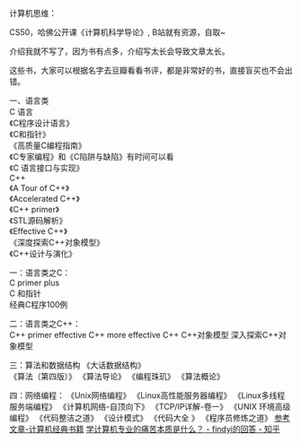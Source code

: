 计算机思维： 
 
CS50，哈佛公开课《计算机科学导论》, B站就有资源，自取~ 

介绍我就不写了，因为书有点多，介绍写太长会导致文章太长。 

这些书，大家可以根据名字去豆瓣看看书评，都是非常好的书，直接盲买也不会出错。 
 
一、语言类  
C 语言  
《C程序设计语言》  
《C和指针》  
《高质量C编程指南》  
《C专家编程》和《C陷阱与缺陷》有时间可以看  
《C 语言接口与实现》  
C++  
《A Tour of C++》  
《Accelerated C++》  
《C++ primer》  
《STL源码解析》  
《Effective C++》  
《深度探索C++对象模型》  
《C++设计与演化》  

一：语言类之C：  
C primer plus  
C 和指针  
经典C程序100例  

二：语言类之C++：  
C++ primer 
effective C++ 
more effective C++ 
C++对象模型 
深入探索C++对象模型 

三：算法和数据结构 
《大话数据结构》   
《算法（第四版）》 
《算法导论》 
《编程珠玑》 
《算法概论》 

 四：网络编程： 
《Unix网络编程》 
《Linux高性能服务器编程》 
《Linux多线程服务端编程》 
《计算机网络-自顶向下》 
《TCP/IP详解-卷一》 
《UNIX 环境高级编程》 
《代码整洁之道》 
《设计模式》 
《代码大全 》 
《程序员修炼之道》 
[参考文章-计算机经典书籍](https://mp.weixin.qq.com/s?__biz=MzA3MzA5MTU4NA==&mid=100008684&idx=1&sn=eb2ebb6c6f4da1b6d82c5ea643cad435&chksm=1f16fd83286174959fe46170ccbb1c65d51afb0d174b10f85eaeddfe4030d898042fe5fbecf2#rd)
[学计算机专业的痛苦本质是什么？ - findyi的回答 - 知乎](https://www.zhihu.com/question/460815279/answer/1922616868)

